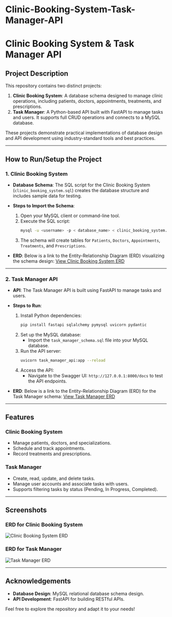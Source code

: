 # Clinic-Booking-System-Task-Manager-API
# Clinic Booking System & Task Manager API

## Project Description
This repository contains two distinct projects:
1. **Clinic Booking System**: A database schema designed to manage clinic operations, including patients, doctors, appointments, treatments, and prescriptions.
2. **Task Manager**: A Python-based API built with FastAPI to manage tasks and users. It supports full CRUD operations and connects to a MySQL database.

These projects demonstrate practical implementations of database design and API development using industry-standard tools and best practices.

---

## How to Run/Setup the Project

### **1. Clinic Booking System**
- **Database Schema**: 
  The SQL script for the Clinic Booking System (`clinic_booking_system.sql`) creates the database structure and includes sample data for testing.
- **Steps to Import the Schema**:
  1. Open your MySQL client or command-line tool.
  2. Execute the SQL script:
     ```bash
     mysql -u <username> -p < database_name> < clinic_booking_system.sql
     ```
  3. The schema will create tables for `Patients`, `Doctors`, `Appointments`, `Treatments`, and `Prescriptions`.

- **ERD**:
  Below is a link to the Entity-Relationship Diagram (ERD) visualizing the schema design:
  [View Clinic Booking System ERD](https://link-to-your-erd.com)

---

### **2. Task Manager API**
- **API**: The Task Manager API is built using FastAPI to manage tasks and users.
- **Steps to Run**:
  1. Install Python dependencies:
     ```bash
     pip install fastapi sqlalchemy pymysql uvicorn pydantic
     ```
  2. Set up the MySQL database:
     - Import the `task_manager_schema.sql` file into your MySQL database.
  3. Run the API server:
     ```bash
     uvicorn task_manager_api:app --reload
     ```
  4. Access the API:
     - Navigate to the Swagger UI: `http://127.0.0.1:8000/docs` to test the API endpoints.

- **ERD**:
  Below is a link to the Entity-Relationship Diagram (ERD) for the Task Manager schema:
  [View Task Manager ERD](https://link-to-your-erd.com)

---

## Features
### **Clinic Booking System**
- Manage patients, doctors, and specializations.
- Schedule and track appointments.
- Record treatments and prescriptions.

### **Task Manager**
- Create, read, update, and delete tasks.
- Manage user accounts and associate tasks with users.
- Supports filtering tasks by status (Pending, In Progress, Completed).

---

## Screenshots
### **ERD for Clinic Booking System**
![Clinic Booking System ERD](https://link-to-your-erd-image.com)

### **ERD for Task Manager**
![Task Manager ERD](https://link-to-your-erd-image.com)

---

## Acknowledgements
- **Database Design**: MySQL relational database schema design.
- **API Development**: FastAPI for building RESTful APIs.

Feel free to explore the repository and adapt it to your needs!
